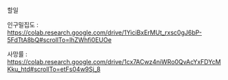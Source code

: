 할일

인구밀집도 : https://colab.research.google.com/drive/1YiciBxErMUt_rxsc0gJ6bP-5FdTtA8bQ#scrollTo=lhZWhfi0EUOe


사망률 : https://colab.research.google.com/drive/1cx7ACwz4niWRo0QvAcYxFDYcMKku_htd#scrollTo=etFs04w9Sj_8
